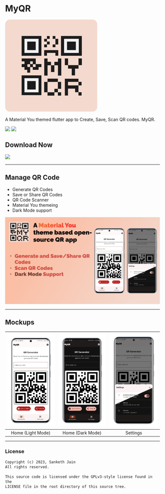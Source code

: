 # **MyQR**

<img alt="MyQR app logo" src="assets/icon/app_icon.png" width=300>

A Material You themed flutter app to Create, Save, Scan QR codes. MyQR.

 <a href="https://github.com/sankethsj/qr-code-generator" style="text-decoration:none" area-label="flutter">
    <img src="https://img.shields.io/badge/Platform-Flutter-blue">
  </a>
  <a href="https://github.com/sankethsj/qr-code-generator/releases/tag/v1.2.2" style="text-decoration:none" area-label="flutter">
    <img src="https://img.shields.io/badge/Version-1.2.2-green">
  </a>

## **Download Now**

<a href="https://play.google.com/store/apps/details?id=sj.tech.myqr">
<img src="https://img.shields.io/badge/From-Playstore-orange">
</a>

---

## Manage QR Code

- Generate QR Codes
- Save or Share QR Codes
- QR Code Scanner
- Material You themeing
- Dark Mode support

<img alt="Presentation" src="mocks/MainPage-Presentation.jpg">

---

## Mockups

| <img src="mocks/Mainpage-Mockup.png" width="200"/> | <img src="mocks/MainPage-Mockup-Dark.png" width="200"/> | <img src="mocks/Settings-Mockup.png" width="200"/> |
| :--: | :--: | :--: |
| Home (Light Mode) | Home (Dark Mode) | Settings |

---

### License

    Copyright (c) 2023, Sanketh Jain
    All rights reserved.
    
    This source code is licensed under the GPLv3-style license found in the
    LICENSE file in the root directory of this source tree. 